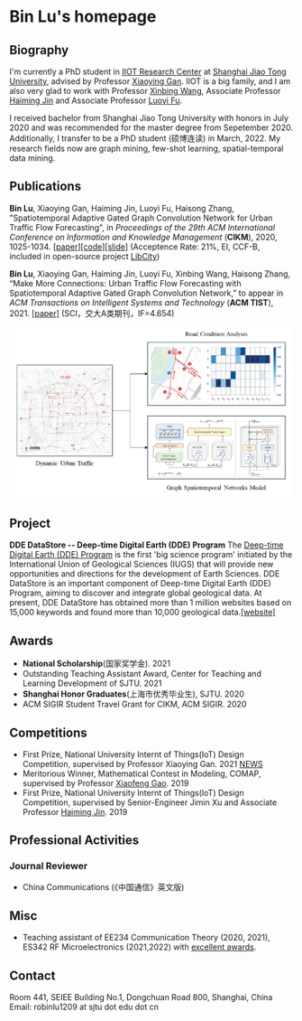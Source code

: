 # Bin Lu's homepage

## Biography
I'm currently a PhD student in [IIOT Research Center](http://iiot.sjtu.edu.cn/) at [Shanghai Jiao Tong University](http://en.sjtu.edu.cn/), advised by Professor [Xiaoying Gan](http://iwct.sjtu.edu.cn/Personal/xygan/index.htm). IIOT is a big family, and I am also very glad to work with Professor [Xinbing Wang](https://www.cs.sjtu.edu.cn/~wang-xb/), Associate Professor [Haiming Jin](https://jhc.sjtu.edu.cn/~haimingjin/) and Associate Professor [Luoyi Fu](https://www.cs.sjtu.edu.cn/~fu-ly/index.html). 

I received bachelor from Shanghai Jiao Tong University with honors in July 2020 and was recommended for the master degree from Sepetember 2020. Additionally, I transfer to be a PhD student (硕博连读) in March, 2022. My research fields now are graph mining, few-shot learning, spatial-temporal data mining.

## Publications
**Bin Lu**, Xiaoying Gan, Haiming Jin, Luoyi Fu, Haisong Zhang, "Spatiotemporal Adaptive Gated Graph Convolution Network for Urban Traffic Flow Forecasting", in *Proceedings of the 29th ACM International Conference on Information and Knowledge Management* (**CIKM**), 2020, 1025-1034. [\[paper\]](https://dl.acm.org/doi/10.1145/3340531.3411894)[\[code\]](https://github.com/RobinLu1209/STAG-GCN)[\[slide\]](https://github.com/RobinLu1209/robinlu1209.github.io/raw/master/files/CIKM_fp0393_PPT.pdf) (Acceptence Rate: 21%, EI, CCF-B, included in open-source project [LibCity](https://github.com/LibCity/Bigscity-LibCity))

**Bin Lu**, Xiaoying Gan, Haiming Jin, Luoyi Fu, Xinbing Wang, Haisong Zhang, “Make More Connections: Urban Traffic Flow Forecasting with Spatiotemporal Adaptive Gated Graph Convolution Network,” to appear in *ACM Transactions on Intelligent Systems and Technology* (**ACM TIST**), 2021. [\[paper\]](https://dl.acm.org/doi/10.1145/3488902) (SCI，交大A类期刊，IF=4.654)

![Urban Traffic Flow Forecasting based on Graph Neural Network](images/ag_gcn.png)

## Project

**DDE DataStore -- Deep-time Digital Earth (DDE) Program** The [Deep-time Digital Earth (DDE) Program](https://www.ddeworld.org/) is the first 'big science program' initiated by the International Union of Geological Sciences (IUGS) that will provide new opportunities and directions for the development of Earth Sciences. DDE DataStore is an important component of Deep-time Digital Earth (DDE) Program, aiming to discover and integrate global geological data. At present, DDE DataStore has obtained more than 1 million websites based on 15,000 keywords and found more than 10,000 geological data.[\[website\]](https://datastore.acemap.info/#/)

## Awards
- **National Scholarship**(国家奖学金). 2021
- Outstanding Teaching Assistant Award, Center for Teaching and Learning Development of SJTU. 2021
- **Shanghai Honor Graduates**(上海市优秀毕业生), SJTU. 2020
- ACM SIGIR Student Travel Grant for CIKM, ACM SIGIR. 2020

## Competitions
- First Prize, National University Internt of Things(IoT) Design Competition, supervised by Professor Xiaoying Gan. 2021 [NEWS](https://news.sjtu.edu.cn/jdyw/20210927/158841.html)
- Meritorious Winner, Mathematical Contest in Modeling, COMAP, supervised by Professor [Xiaofeng Gao](http://www.cs.sjtu.edu.cn/~gao-xf/). 2019
- First Prize, National University Internt of Things(IoT) Design Competition, supervised by Senior-Engineer Jimin Xu and Associate Professor [Haiming Jin](http://jhc.sjtu.edu.cn/~haimingjin/). 2019

## Professional Activities
### Journal Reviewer
- China Communications (《中国通信》英文版)

## Misc
- Teaching assistant of EE234 Communication Theory (2020, 2021), ES342 RF Microelectronics (2021,2022) with [excellent awards](http://ctld.sjtu.edu.cn/news/811).

## Contact
Room 441, SEIEE Building No.1, Dongchuan Road 800, Shanghai, China
Email: robinlu1209 at sjtu dot edu dot cn

<script type='text/javascript' id='clustrmaps' src='//cdn.clustrmaps.com/map_v2.js?cl=ffffff&w=a&t=tt&d=-MrFRY-MBf5P9USuoAfhOtuc63TCc8lVoFP1mPplWDg'></script>
